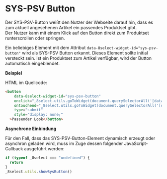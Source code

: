 # SYS-PSV Button

Der SYS-PSV-Button weißt den Nutzer der Webseite darauf hin, dass es zum aktuell angesehenen Artikel ein passendes Produktset gibt.  
Der Nutzer kann mit einem Klick auf den Button direkt zum Produktset runterscrollen oder springen.

Ein beliebiges Element mit dem Attribut `data-8select-widget-id="sys-psv-button"` wird als SYS-PSV Button erkannt. Dieses Element sollte initial versteckt sein. Ist ein Produktset zum Artikel verfügbar, wird der Button automatisch eingeblendet.

**Beispiel**

HTML im Quellcode:

```html
<button
    data-8select-widget-id="sys-psv-button"
    onclick="_8select.utils.goToWidget(document.querySelectorAll('[data-8select-widget-id=sys-psv]')[0].getAttribute('data-8select-widget-uuid'), 0);"
    ontouchend="_8select.utils.goToWidget(document.querySelectorAll('[data-8select-widget-id=sys-psv]')[0].getAttribute('data-8select-widget-uuid'), 0);"
    type="submit"
    style="display: none;"
  >Passender Look</button>
```

**Asynchrone Einbindung**

Für den Fall, dass das SYS-PSV-Button-Element dynamisch erzeugt oder asynchron geladen wird, muss im Zuge dessen folgender JavaScript-Callback ausgeführt werden: 

```javascript
if (typeof _8select === "undefined") {
  return
}
_8select.utils.showSysButton()
```
